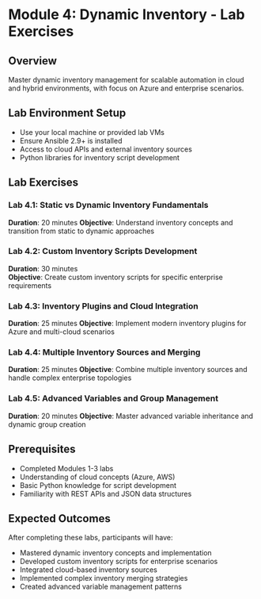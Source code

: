 # Module 4: Dynamic Inventory - Lab Exercises

## Overview
Master dynamic inventory management for scalable automation in cloud and hybrid environments, with focus on Azure and enterprise scenarios.

## Lab Environment Setup
- Use your local machine or provided lab VMs
- Ensure Ansible 2.9+ is installed
- Access to cloud APIs and external inventory sources
- Python libraries for inventory script development

## Lab Exercises

### Lab 4.1: Static vs Dynamic Inventory Fundamentals
**Duration**: 20 minutes
**Objective**: Understand inventory concepts and transition from static to dynamic approaches

### Lab 4.2: Custom Inventory Scripts Development
**Duration**: 30 minutes  
**Objective**: Create custom inventory scripts for specific enterprise requirements

### Lab 4.3: Inventory Plugins and Cloud Integration
**Duration**: 25 minutes
**Objective**: Implement modern inventory plugins for Azure and multi-cloud scenarios

### Lab 4.4: Multiple Inventory Sources and Merging
**Duration**: 25 minutes
**Objective**: Combine multiple inventory sources and handle complex enterprise topologies

### Lab 4.5: Advanced Variables and Group Management
**Duration**: 20 minutes
**Objective**: Master advanced variable inheritance and dynamic group creation

## Prerequisites
- Completed Modules 1-3 labs
- Understanding of cloud concepts (Azure, AWS)
- Basic Python knowledge for script development
- Familiarity with REST APIs and JSON data structures

## Expected Outcomes
After completing these labs, participants will have:
- Mastered dynamic inventory concepts and implementation
- Developed custom inventory scripts for enterprise scenarios
- Integrated cloud-based inventory sources
- Implemented complex inventory merging strategies
- Created advanced variable management patterns

